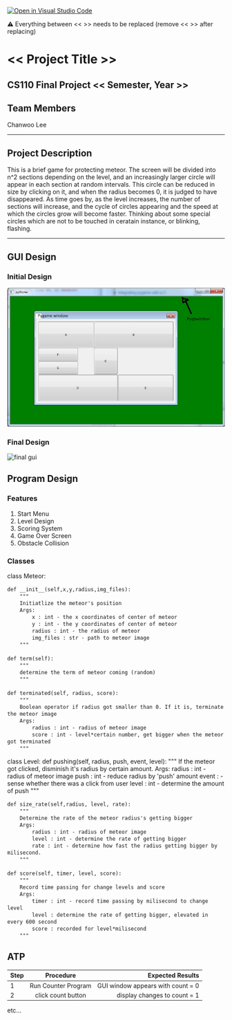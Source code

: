 [![Open in Visual Studio Code](https://classroom.github.com/assets/open-in-vscode-718a45dd9cf7e7f842a935f5ebbe5719a5e09af4491e668f4dbf3b35d5cca122.svg)](https://classroom.github.com/online_ide?assignment_repo_id=14750862&assignment_repo_type=AssignmentRepo)

:warning: Everything between << >> needs to be replaced (remove << >> after replacing)

# << Project Title >>
## CS110 Final Project  << Semester, Year >>

## Team Members

Chanwoo Lee

***

## Project Description

This is a brief game for protecting meteor.
The screen will be divided into n^2 sections depending on the level, and an increasingly larger circle will appear in each section at random intervals.
This circle can be reduced in size by clicking on it, and when the radius becomes 0, it is judged to have disappeared.
As time goes by, as the level increases, the number of sections will increase, and the cycle of circles appearing and the speed at which the circles grow will become faster.
Thinking about some special circles which are not to be touched in ceratain instance, or blinking, flashing.

***    

## GUI Design

### Initial Design

![initial gui](assets/gui.jpg)

### Final Design

![final gui](assets/finalgui.jpg)

## Program Design

### Features

1. Start Menu
2. Level Design
3. Scoring System
4. Game Over Screen
5. Obstacle Collision

### Classes
class Meteor:
    
    def __init__(self,x,y,radius,img_files):
        """
        Initiatlize the meteor's position
        Args:
            x : int - the x coordinates of center of meteor
            y : int - the y coordinates of center of meteor
            radius : int - the radius of meteor
            img_files : str - path to meteor image
        """
    
    def term(self):
        """
        determine the term of meteor coming (random)
        """
        
    def terminated(self, radius, score):
        """
        Boolean operator if radius got smaller than 0. If it is, terminate the meteor image
        Args:
            radius : int - radius of meteor image
            score : int - level*certain number, get bigger when the meteor got terminated
        """
   
class Level:
    def pushing(self, radius, push, event, level):
        """
        If the meteor got clicked, disminish it's radius by certain amount.
        Args:
            radius : int - radius of meteor image
            push : int - reduce radius by 'push' amount
            event : - sense whether there was a click from user
            level : int - determine the amount of push
        """
        
    def size_rate(self,radius, level, rate):
        """
        Determine the rate of the meteor radius's getting bigger
        Args:
            radius : int - radius of meteor image
            level : int - determine the rate of getting bigger
            rate : int - determine how fast the radius getting bigger by milisecond. 
        """
    
    def score(self, timer, level, score):
        """
        Record time passing for change levels and score
        Args:
            timer : int - record time passing by milisecond to change level
            level : determine the rate of getting bigger, elevated in every 600 second
            score : recorded for level*milisecond
        """
    

## ATP

| Step                 |Procedure             |Expected Results                   |
|----------------------|:--------------------:|----------------------------------:|
|  1                   | Run Counter Program  |GUI window appears with count = 0  |
|  2                   | click count button   | display changes to count = 1      |
etc...
